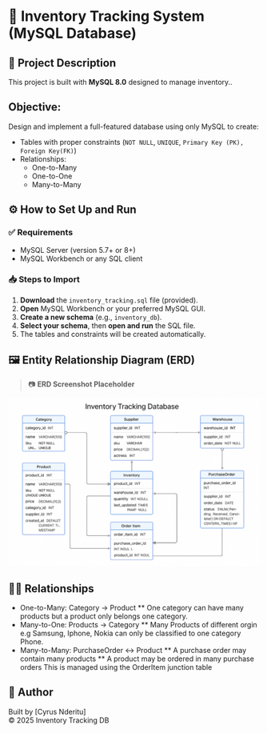 # 🧾 Inventory Tracking System (MySQL Database)

## 📌 Project Description

This project is  built with **MySQL 8.0** designed to manage inventory..

## Objective:
Design and implement a full-featured database using only MySQL to create:

- Tables with proper constraints (`NOT NULL`, `UNIQUE`, `Primary Key (PK),` `Foreign Key(FK)`)
- Relationships:
  - One-to-Many
  - One-to-One
  - Many-to-Many

## ⚙️ How to Set Up and Run

### ✅ Requirements

- MySQL Server (version 5.7+ or 8+)
- MySQL Workbench or any SQL client

### 📥 Steps to Import

1. **Download** the `inventory_tracking.sql` file (provided).
2. **Open** MySQL Workbench or your preferred MySQL GUI.
3. **Create a new schema** (e.g., `inventory_db`).
4. **Select your schema**, then **open and run** the SQL file.
5. The tables and constraints will be created automatically.


## 🖼️ Entity Relationship Diagram (ERD)

> 📷 **ERD Screenshot Placeholder**

![alt text](inventryScreenshot.png)

## 👨‍⚕️ Relationships

- One-to-Many: Category → Product 
    ** One category can have many products but a product only belongs  one  category.
- Many-to-One: Products → Category
    ** Many Products of different orgin e.g Samsung, Iphone, Nokia can only be classified to one category Phone.
- Many-to-Many: PurchaseOrder ↔ Product
    ** A purchase order may contain many products
    ** A product may be ordered in many purchase orders
    This is managed using the OrderItem junction table

## 👤 Author

Built by [Cyrus Nderitu]  
© 2025 Inventory Tracking DB


